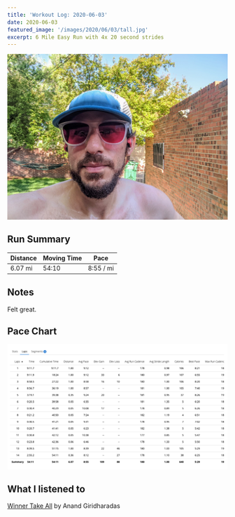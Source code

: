 ```yaml
---
title: 'Workout Log: 2020-06-03'
date: 2020-06-03
featured_image: '/images/2020/06/03/tall.jpg'
excerpt: 6 Mile Easy Run with 4x 20 second strides
---
```


![](/images/2020/06/03/wide.jpg)


## Run Summary

| Distance   | Moving Time          	| Pace        |
|------------|------------------------|-------------|
|  6.07 mi   |  54:10                 |  8:55 / mi  |

## Notes

Felt great.

## Pace Chart

![](/images/2020/06/03/splits.png)

## What I listened to
[Winner Take All](https://www.goodreads.com/book/show/37506348-winners-take-all) by Anand Giridharadas

